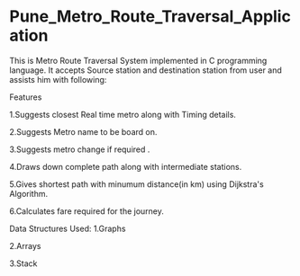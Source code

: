 # Pune_Metro_Route_Traversal_Application
This is Metro Route Traversal System implemented in C programming language. It accepts Source station and destination station from user and assists him with following:

Features

1.Suggests closest Real time metro along with Timing details.

2.Suggests Metro name to be board on.

3.Suggests metro change if required .

4.Draws down complete path along with intermediate stations.

5.Gives shortest path with minumum distance(in km) using Dijkstra's Algorithm.

6.Calculates fare required for the journey.

Data Structures Used: 1.Graphs

2.Arrays

3.Stack 
